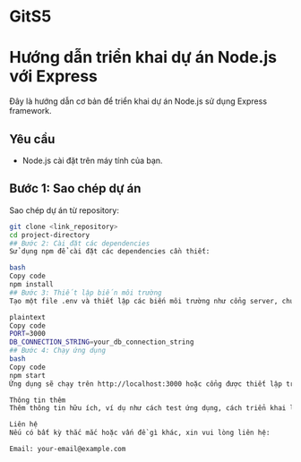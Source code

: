 # GitS5
# Hướng dẫn triển khai dự án Node.js với Express

Đây là hướng dẫn cơ bản để triển khai dự án Node.js sử dụng Express framework.

## Yêu cầu

- Node.js cài đặt trên máy tính của bạn.

## Bước 1: Sao chép dự án

Sao chép dự án từ repository:

```bash
git clone <link_repository>
cd project-directory
## Bước 2: Cài đặt các dependencies
Sử dụng npm để cài đặt các dependencies cần thiết:

bash
Copy code
npm install
## Bước 3: Thiết lập biến môi trường
Tạo một file .env và thiết lập các biến môi trường như cổng server, chuỗi kết nối database (nếu có) và các thông tin cần thiết khác.

plaintext
Copy code
PORT=3000
DB_CONNECTION_STRING=your_db_connection_string
## Bước 4: Chạy ứng dụng
bash
Copy code
npm start
Ứng dụng sẽ chạy trên http://localhost:3000 hoặc cổng được thiết lập trong biến môi trường.

Thông tin thêm
Thêm thông tin hữu ích, ví dụ như cách test ứng dụng, cách triển khai lên production hoặc bất kỳ điều gì khác cần thiết cho dự án của bạn.

Liên hệ
Nếu có bất kỳ thắc mắc hoặc vấn đề gì khác, xin vui lòng liên hệ:

Email: your-email@example.com
